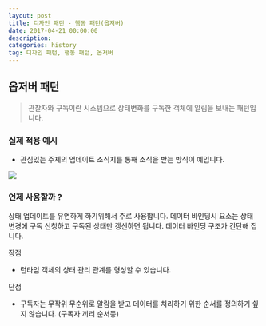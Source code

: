 ```yaml
---
layout: post
title: 디자인 패턴 - 행동 패턴(옵저버)
date: 2017-04-21 00:00:00
description:
categories: history
tag: 디자인 패턴, 행동 패턴, 옵저버
---
```


## 옵저버 패턴

> 관찰자와 구독이란 시스템으로 상태변화를 구독한 객체에 알림을 보내는 패턴입니다.

### 실제 적용 예시

- 관심있는 주제의 업데이트 소식지를 통해 소식을 받는 방식이 예입니다.

![](https://refactoring.guru/images/patterns/diagrams/observer/solution2-ko-2x.png?id=7d3644a085bd64940f80d4270bf7804b)

### 언제 사용할까 ?

상태 업데이트를 유연하게 하기위해서 주로 사용합니다. 데이터 바인딩시 요소는 상태 변경에 구독 신청하고 구독된 상태만 갱신하면 됩니다. 데이터 바인딩 구조가 간단해 집니다.

장점

- 런타임 객체의 상태 관리 관계를 형성할 수 있습니다.

단점

- 구독자는 무작위 무순위로 알람을 받고 데이터를 처리하기 위한 순서를 정의하기 슆지 않습니다. (구독자 끼리 순서등)

